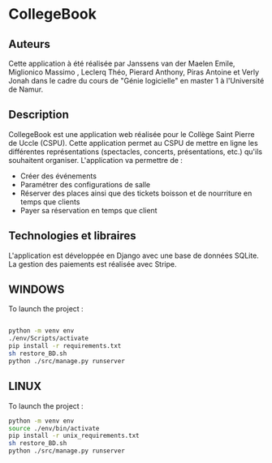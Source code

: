 # CollegeBook
## Auteurs
Cette application à été réalisée par Janssens van der Maelen Emile, Miglionico Massimo , Leclerq Théo, Pierard Anthony,
Piras Antoine et Verly Jonah dans le cadre du cours de "Génie logicielle" en master 1 à l'Université de Namur.


## Description 
CollegeBook est une application web réalisée pour le Collège Saint Pierre de Uccle (CSPU). Cette application permet 
au CSPU de mettre en ligne les différentes représentations (spectacles, concerts, présentations, etc.) qu'ils souhaitent
organiser. L'application va permettre de :
* Créer des événements
* Paramétrer des configurations de salle 
* Réserver des places ainsi que des tickets boisson et de nourriture en temps que clients 
* Payer sa réservation en temps que client

## Technologies et libraires
L'application est développée en Django avec une base de données SQLite. \
La gestion des paiements est réalisée avec Stripe. 

## WINDOWS

To launch the project :
```bash

python -m venv env
./env/Scripts/activate
pip install -r requirements.txt
sh restore_BD.sh 
python ./src/manage.py runserver
```

## LINUX
To launch the project : 
```bash
python -m venv env
source ./env/bin/activate
pip install -r unix_requirements.txt
sh restore_BD.sh
python ./src/manage.py runserver
```
